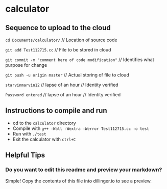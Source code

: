 # calculator

## Sequence to upload to the cloud

`cd Documents/calculator/`
	//	Location of source code

`git add Test112715.cc`
	// File to be stored in cloud

`git commit -m "comment here of code modification"`
	// Identifies what purpose for change

`git push -u origin master`
	// Actual storing of file to cloud

`starvinmarvin12`  // lapse of an hour
	// Identity verified

`Password entered` // lapse of an hour
	// Identity verified

## Instructions to compile and run

* cd to the `calculator` directory
* Compile with `g++ -Wall -Wextra -Werror Test112715.cc -o test`
* Run with `./test`
* Exit the calculator with `ctrl+C`

## Helpful Tips

### Do you want to edit this readme and preview your markdown?
Simple! Copy the contents of this file into dillinger.io to see a preview.
